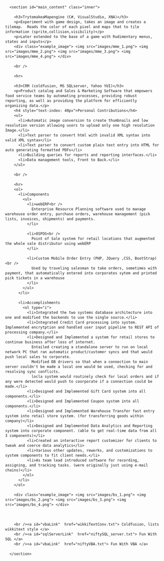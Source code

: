 
      <section id="main_content" class="inner">

        <h3>TrytomakeaMapengine (C#, VisualStudio, XNA)</h3>
        <p>Experiment with game design, takes an image and creates a tilemap.  Reads the color of each pixel and maps that to tile information (sprite,collision,visibility)</p>
        <p>Later extended to the base of a game with Rudimentary menus, states and inputs</p>
        <div class="example_image"> <img src="images/mme_1.png"> <img src="images/mme_2.png"> <img src="images/mme_3.png"> <img src="images/mme_4.png"> </div>
        
        <br />

        <hr>

        <h3>CRM (coldfusion, MS SQLserver, Yahoo YUI)</h3>
        <p>Product catalog and Sales & Marketing Software that empowers food service teams by automating processes, providing robust reporting, as well as providing the platform for efficiently organizing data.</p>
        <h4 style="text-index: 40px">Personal Contributions</h4>
        <ul>
          <li>Automatic image conversion to create thumbnails and low resolution version allowing users to upload only one high resolution Image.</li>
          <li>Text parser to convert html with invalid XML syntax into valid XML syntax</li>
          <li>Text parser to convert custom plain text entry into HTML for auto generating formatted PDFs</li>
          <li>Building queries for reports and reporting interfaces.</li>
          <li>Data management tools, Front to Back.</li>
        </ul>
        
        <br />
        
        <hr>
        <ol>
          <li>Components
            <ul>
              <li>webERP<br />
                Enterprise Resource Planning software used to manage warehouse order entry, purchase orders, warehouse management (pick lists, invoices, shipments) and payments.
              </li>

              <li>OSPOS<br />
                Point of Sale system for retail locations that augmented the whole sale distributor using webERP
              </li>

              <li>Custom Mobile Order Entry (PHP, JQuery ,CSS, BootStrap) <br />
                Used by traveling salesman to take orders, sometimes with payment, that automatically entered into corporates sytem and printed pick tickets in a warehouse
              </li>
            </ul>
          </li>

          <li>Accomplishments
            <ol type="i">
              <li>Integrated the two systems database architecture into one and modified the backends to use the single source.</li>
              <li>Integrated Credit Card processing into system. Implemented encrytption and handled user input pipeline to REST API of processing company.</li>
              <li>Designed and Implemented a system for retail stores to continue business after loss of internet.  
                Entailed creating a standalone server to run on local network PC that ran automatic product/customer syncs and that would push local sales to corporate.
                Modified DB drivers so that when a connection to main server couldn't be made a local one would be used, checking for and resolving sync conflicts.
                locla system would routinely check for local orders and if any were detected would push to coorporate if a connection could be made.</li>
              <li>Designed and Implemented Gift Card system into all components.</li>
              <li>Designed and Implemented Coupon system into all components.</li>
              <li>Designed and Implemented Warehouse Transfer fast entry system into retail store system. (for transferring goods within company)</li>
              <li>Designed and Implemented Data Analytics and Reporting system into corporate component. (able to get real-time data from all 3 components)</li>
              <li>Created an interactive report customizer for clients to tweak and coerce data analytics</li>
              <li>Various other updates, reworks, and customizations to system components to fit client needs.</li>
              <li>As team lead introduced software for recording, assigning, and tracking tasks. (were originally just using e-mail chains)</li>
            </ol>
          </li>
        </ol>

        <div class="example_image"> <img src="images/bs_1.png"> <img src="images/bs_2.png"> <img src="images/bs_3.png"> <img src="images/bs_4.png"> </div>
        
  
        
        <br /><a id="vbaLink"  href="wikkiTextConv.txt"> Coldfusion, lists wikkitext style </a>
        <br /><a id="sqlServerLink"  href="niftySQL_server.txt"> Fun With SQL </a>
        <br /><a id="vbaLink"  href="niftyVBA.txt"> Fun With VBA </a>

      </section>
